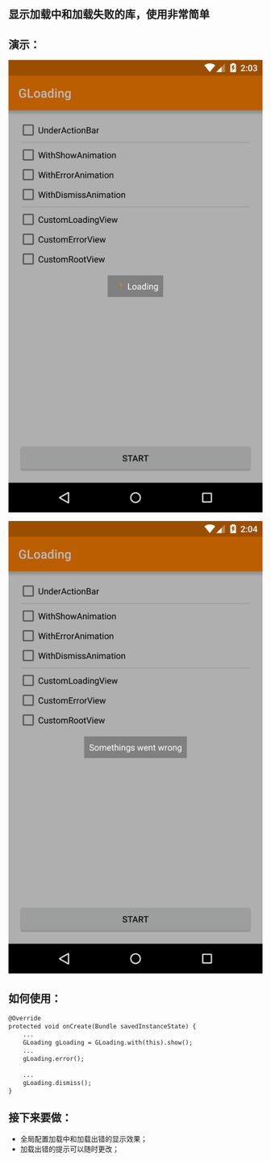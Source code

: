 ## 显示加载中和加载失败的库，使用非常简单

## 演示：
![加载中](https://github.com/goyourfly/GLoading/blob/master/img/loading.png?raw=true)

![加载失败](https://github.com/goyourfly/GLoading/blob/master/img/error.png?raw=true)

## 如何使用：

    @Override
    protected void onCreate(Bundle savedInstanceState) {
        ...
        GLoading gLoading = GLoading.with(this).show();
        ...
        gLoading.error();
        
        ...
        gLoading.dismiss();
    }

## 接下来要做：
- 全局配置加载中和加载出错的显示效果；
- 加载出错的提示可以随时更改；

